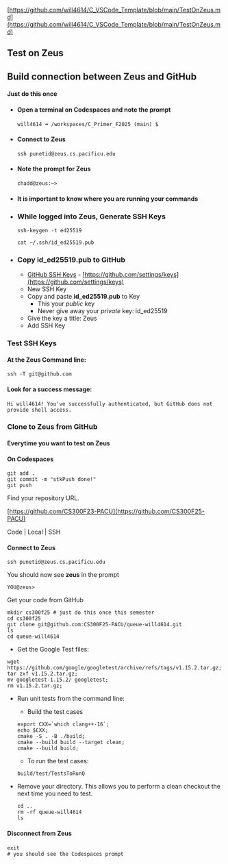 [https://github.com/will4614/C_VSCode_Template/blob/main/TestOnZeus.md](https://github.com/will4614/C_VSCode_Template/blob/main/TestOnZeus.md)
## Test on Zeus


## Build connection between Zeus and GitHub 
#### Just do this once

* #### Open a terminal on Codespaces and note the prompt
  ```
  will4614 ➜ /workspaces/C_Primer_F2025 (main) $ 
  ```

* #### Connect to Zeus
  ```
  ssh punetid@zeus.cs.pacificu.edu
  ```
* #### Note the prompt for Zeus

  ```
  chadd@zeus:~> 
  ```
* #### It is important to know where you are running your commands

* ### While logged into Zeus, Generate SSH Keys

  ```
  ssh-keygen -t ed25519

  cat ~/.ssh/id_ed25519.pub
  ```
* ### Copy id_ed25519.pub to GitHub

  * [GitHub SSH Keys](https://github.com/settings/keys) - [https://github.com/settings/keys](https://github.com/settings/keys)
  * New SSH Key
  * Copy and paste **id_ed25519.pub** to Key
	  * This your *public* key
    * Never give away your *private* key: id_ed25519
  * Give the key a title: Zeus
  * Add SSH Key


### Test SSH Keys

#### At the Zeus Command line:
```
ssh -T git@github.com
```
#### Look for a success message:
```
Hi will4614! You've successfully authenticated, but GitHub does not provide shell access.
```


### Clone to Zeus from GitHub
#### Everytime you want to test on Zeus

#### On Codespaces
```
git add .
git commit -m "stkPush done!"
git push
```

Find your repository URL.

[https://github.com/CS300F23-PACU](https://github.com/CS300F25-PACU)

Code | Local | SSH

#### Connect to Zeus

```
ssh punetid@zeus.cs.pacificu.edu
```

You should now see **zeus** in the prompt

```
YOU@zeus>
```

Get your code from GitHub
```
mkdir cs300f25 # just do this once this semester
cd cs300f25
git clone git@github.com:CS300F25-PACU/queue-will4614.git
ls
cd queue-will4614
```

* Get the Google Test files:
```
wget https://github.com/google/googletest/archive/refs/tags/v1.15.2.tar.gz;
tar zxf v1.15.2.tar.gz;
mv googletest-1.15.2/ googletest;
rm v1.15.2.tar.gz;
```
* Run unit tests from the command line:
   * Build the test cases
   ```
   export CXX=`which clang++-16`;
   echo $CXX;
   cmake -S . -B ./build;
   cmake --build build --target clean;
   cmake --build build;
   ```

   * To run the test cases:
   ```
   build/test/TestsToRunQ
   ```
* Remove your directory. This allows you to perform a clean checkout the next time you need to test.

  ```
  cd ..
  rm -rf queue-will4614
  ls
  ```
#### Disconnect from Zeus
```
exit
# you should see the Codespaces prompt
```

